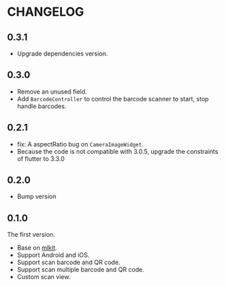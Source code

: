 # CHANGELOG

## 0.3.1

- Upgrade dependencies version.

## 0.3.0

- Remove an unused field.
- Add `BarcodeController` to control the barcode scanner to start, stop handle barcodes.

## 0.2.1

- fix: A aspectRatio bug on `CameraImageWidget`.
- Because the code is not compatible with 3.0.5, upgrade the constraints of flutter to 3.3.0

## 0.2.0

- Bump version

## 0.1.0

The first version.

- Base on [mlkit](https://developers.google.com/ml-kit/vision/barcode-scanning).
- Support Android and iOS.
- Support scan barcode and QR code.
- Support scan multiple barcode and QR code.
- Custom scan view.
